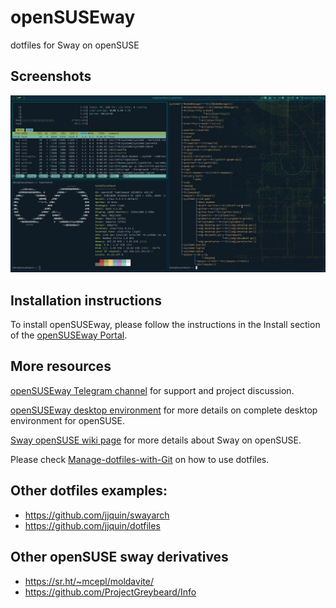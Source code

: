 # openSUSEway
dotfiles for Sway on openSUSE

## Screenshots
![Example screenshot](screenshot.png)

## Installation instructions

To install openSUSEway, please follow the instructions in the Install section of
the [openSUSEway Portal](https://en.opensuse.org/Portal:OpenSUSEway).

## More resources
[openSUSEway Telegram channel](https://t.me/openSUSEway) for support and project
discussion.

[openSUSEway desktop environment](https://en.opensuse.org/Portal:OpenSUSEway) for more details on complete desktop environment for openSUSE.

[Sway openSUSE wiki page](https://en.opensuse.org/Sway) for more details about Sway on openSUSE.

Please check [Manage-dotfiles-with-Git](https://news.opensuse.org/2020/03/27/Manage-dotfiles-with-Git/) on how to use dotfiles.

## Other dotfiles examples:
* https://github.com/jjquin/swayarch
* https://github.com/jjquin/dotfiles

## Other openSUSE sway derivatives

  - https://sr.ht/~mcepl/moldavite/
  - https://github.com/ProjectGreybeard/Info
